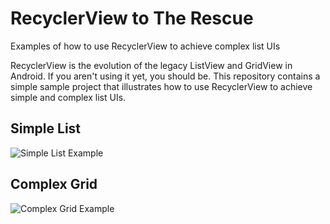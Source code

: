 # RecyclerView to The Rescue
Examples of how to use RecyclerView to achieve complex list UIs

RecyclerView is the evolution of the legacy ListView and GridView in Android. If you aren't using it yet, you should be.
This repository contains a simple sample project that illustrates how to use RecyclerView to achieve simple and complex list UIs.

## Simple List
![Simple List Example](http://i.imgur.com/FltQVqF.gif)

## Complex Grid
![Complex Grid Example](http://i.imgur.com/2PoeB4X.gif)
